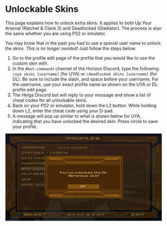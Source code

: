 # Unlockable Skins

This page explains how to unlock extra skins. It applies to both Up Your Arsenal (Ratchet & Clank 3) and Deadlocked (Gladiator). The process is also the same whether you are using PS2 or emulator.

You may know that in the past you had to use a special user name to unlock the skins. _This is no longer needed!_ Just follow the steps below.

1. Go to the profile edit page of the profile that you would like to use the custom skin with.
2. In the `#bot-commands` channel of the Horizon Discord, type the following: `/uya skins [username]` (for UYA) or `/deadlocked skins [username]` (for DL). Be sure to include the slash, and space before your username. For the username, use your exact profile name as shown on the UYA or DL profile edit page.
3. The Helga Discord bot will reply to your message and show a list of cheat codes for all unlockable skins.
4. Back on your PS2 or emulator, hold down the L2 button. While holding down L2, enter the cheat code using your D-pad.
5. A message will pop up similar to what is shown below for UYA, indicating that you have unlocked the desired skin. Press circle to save your profile.

![img](/assets/uya/uya_skin_unlock.png)
